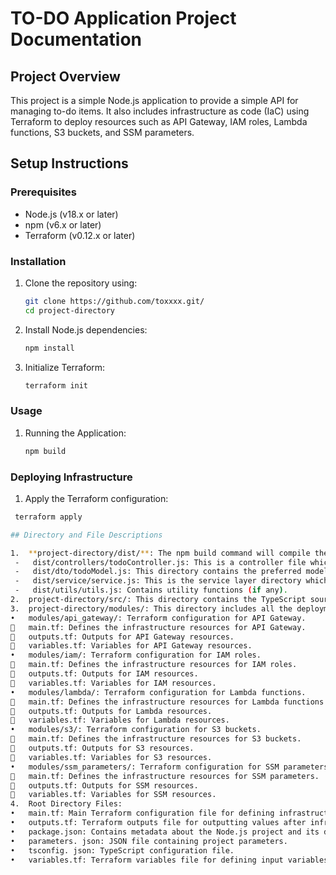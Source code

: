 # TO-DO Application Project Documentation

## Project Overview
This project is a simple Node.js application to provide a simple API for managing to-do items. It also includes infrastructure as code (IaC) using Terraform to deploy resources such as API Gateway, IAM roles, Lambda functions, S3 buckets, and SSM parameters.

## Setup Instructions

### Prerequisites
- Node.js (v18.x or later)
- npm (v6.x or later)
- Terraform (v0.12.x or later)

### Installation
1. Clone the repository using:
   ```sh
   git clone https://github.com/toxxxx.git/
   cd project-directory

2.	Install Node.js dependencies:
    ```sh
    npm install

3.	Initialize Terraform:
    ```sh
    terraform init

### Usage
1.	Running the Application:
    ```sh
    npm build

### Deploying Infrastructure
1.	Apply the Terraform configuration:
   ```sh
    terraform apply

## Directory and File Descriptions

1.	**project-directory/dist/**: The npm build command will compile the TypeScript code and create the dist/ directory along with the compiled JavaScript code.
    -	dist/controllers/todoController.js: This is a controller file which contains multiple controller functions.
    -	dist/dto/todoModel.js: This directory contains the preferred model structure for the to-do application.
    -	dist/service/service.js: This is the service layer directory which includes the business logic for the data exchanged.
    -	dist/utils/utils.js: Contains utility functions (if any).
2.	project-directory/src/: This directory contains the TypeScript source code.
3.	project-directory/modules/: This directory includes all the deployment and IaC codes.
•	modules/api_gateway/: Terraform configuration for API Gateway.
	main.tf: Defines the infrastructure resources for API Gateway.
	outputs.tf: Outputs for API Gateway resources.
	variables.tf: Variables for API Gateway resources.
•	modules/iam/: Terraform configuration for IAM roles.
	main.tf: Defines the infrastructure resources for IAM roles.
	outputs.tf: Outputs for IAM resources.
	variables.tf: Variables for IAM resources.
•	modules/lambda/: Terraform configuration for Lambda functions.
	main.tf: Defines the infrastructure resources for Lambda functions.
	outputs.tf: Outputs for Lambda resources.
	variables.tf: Variables for Lambda resources.
•	modules/s3/: Terraform configuration for S3 buckets.
	main.tf: Defines the infrastructure resources for S3 buckets.
	outputs.tf: Outputs for S3 resources.
	variables.tf: Variables for S3 resources.
•	modules/ssm_parameters/: Terraform configuration for SSM parameters.
	main.tf: Defines the infrastructure resources for SSM parameters.
	outputs.tf: Outputs for SSM resources.
	variables.tf: Variables for SSM resources.
4.	Root Directory Files:
•	main.tf: Main Terraform configuration file for defining infrastructure resources.
•	outputs.tf: Terraform outputs file for outputting values after infrastructure deployment.
•	package.json: Contains metadata about the Node.js project and its dependencies.
•	parameters. json: JSON file containing project parameters.
•	tsconfig. json: TypeScript configuration file.
•	variables.tf: Terraform variables file for defining input variables.


